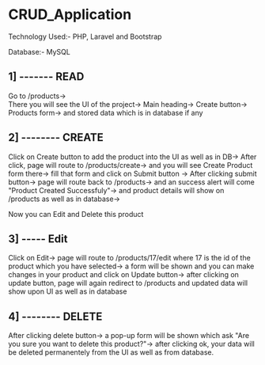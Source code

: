 # CRUD_Application

Technology Used:- PHP, Laravel and Bootstrap

Database:- MySQL

1] -------
   READ
   -------
   Go to /products->  
      There you will see the UI of the project-> 
       Main heading-> 
       Create button-> 
       Products form-> 
       and stored data which is in database if any
        
2] --------
   CREATE
   --------
  Click on Create button to add the product into the UI as well as in DB->
  After click, page will route to /products/create->
  and you will see Create Product form there->
  fill that form and click on Submit button ->
    After clicking submit button->
      page will route back to /products->
      and an success alert will come "Product Created Successfuly"->
      and product details will show on /products as well as in database->

Now you can Edit and Delete this product

3] -----
   Edit
   -----
   Click on Edit->
     page will route to /products/17/edit where 17 is the id of the product which you have selected->
     a form will be shown and you can make changes in your product and click on Update button->
     after clicking on update button, page will again redirect to /products and updated data will show upon UI as well as in database

4] --------
   DELETE
   --------
   After clicking delete button->
     a pop-up form will be shown which ask "Are you sure you want to delete this product?"->
     after clicking ok, your data will be deleted permanentely from the UI as well as from database.
